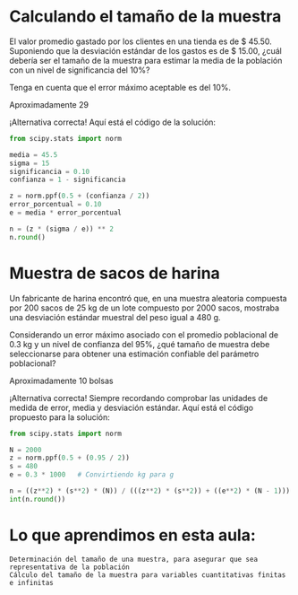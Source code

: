 # Calculando el tamaño de la muestra

El valor promedio gastado por los clientes en una tienda es de $ 45.50. Suponiendo que la desviación estándar de los gastos es de $ 15.00, ¿cuál debería ser el tamaño de la muestra para estimar la media de la población con un nivel de significancia del 10%?

Tenga en cuenta que el error máximo aceptable es del 10%.

Aproximadamente 29

¡Alternativa correcta! Aquí está el código de la solución:
```python
from scipy.stats import norm

media = 45.5
sigma = 15
significancia = 0.10
confianza = 1 - significancia

z = norm.ppf(0.5 + (confianza / 2))
error_porcentual = 0.10
e = media * error_porcentual

n = (z * (sigma / e)) ** 2
n.round()
```
# Muestra de sacos de harina

Un fabricante de harina encontró que, en una muestra aleatoria compuesta por 200 sacos de 25 kg de un lote compuesto por 2000 sacos, mostraba una desviación estándar muestral del peso igual a 480 g.

Considerando un error máximo asociado con el promedio poblacional de 0.3 kg y un nivel de confianza del 95%, ¿qué tamaño de muestra debe seleccionarse para obtener una estimación confiable del parámetro poblacional?

Aproximadamente 10 bolsas

¡Alternativa correcta! Siempre recordando comprobar las unidades de medida de error, media y desviación estándar. Aquí está el código propuesto para la solución:
```python
from scipy.stats import norm

N = 2000
z = norm.ppf(0.5 + (0.95 / 2))
s = 480
e = 0.3 * 1000   # Convirtiendo kg para g

n = ((z**2) * (s**2) * (N)) / (((z**2) * (s**2)) + ((e**2) * (N - 1)))
int(n.round())
```

# Lo que aprendimos en esta aula:

    Determinación del tamaño de una muestra, para asegurar que sea representativa de la población
    Cálculo del tamaño de la muestra para variables cuantitativas finitas e infinitas

